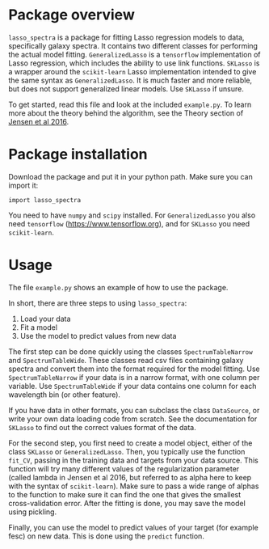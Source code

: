 Package overview
===================
`lasso_spectra` is a package for fitting Lasso regression models to data,
specifically galaxy spectra. It contains two different classes for performing
the actual model fitting. `GeneralizedLasso` is a `tensorflow` implementation
of Lasso regression, which includes the ability to use link functions.
`SKLasso` is a wrapper around the `scikit-learn` Lasso implementation intended
to give the same syntax as `GeneralizedLasso`. It is much faster and more
reliable, but does not support generalized linear models. Use `SKLasso` if
unsure.

To get started, read this file and look at the included `example.py`. To learn
more about the theory behind the algorithm, see the Theory section of
[Jensen et al 2016](http://adsabs.harvard.edu/abs/2016arXiv160309610J).

Package installation
====================
Download the package and put it in your python path. Make sure you can
import it:
```
import lasso_spectra
```

You need to have `numpy` and `scipy` installed. For `GeneralizedLasso` you
also need `tensorflow` (https://www.tensorflow.org), and for `SKLasso`
you need `scikit-learn`.

Usage
=====
The file `example.py` shows an example of how to use the package.

In short, there are three steps to using `lasso_spectra`:

1. Load your data
2. Fit a model
3. Use the model to predict values from new data

The first step can be done quickly using the classes `SpectrumTableNarrow` and
`SpectrumTableWide`. These classes read csv files containing galaxy spectra and
convert them into the format required for the model fitting. Use `SpectrumTableNarrow`
if your data is in a narrow format, with one column per variable. Use `SpectrumTableWide`
if your data contains one column for each wavelength bin (or other feature).

If you have data in other formats, you can subclass the class `DataSource`, or
write your own data loading code from scratch. See the documentation for
`SKLasso` to find out the correct values format of the data.

For the second step, you first need to create a model object, either of the class
`SKLasso` or `GeneralizedLasso`. Then, you typically use the function `fit_CV`, passing
in the training data and targets from your data source. This function will try many
different values of the regularization parameter (called lambda in Jensen et al 2016, but
referred to as alpha here to keep with the syntax of `scikit-learn`). Make sure to pass
a wide range of alphas to the function to make sure it can find the one that gives the
smallest cross-validation error. After the fitting is done, you may save the model using
pickling.

Finally, you can use the model to predict values of your target (for example fesc) on
new data. This is done using the `predict` function.
